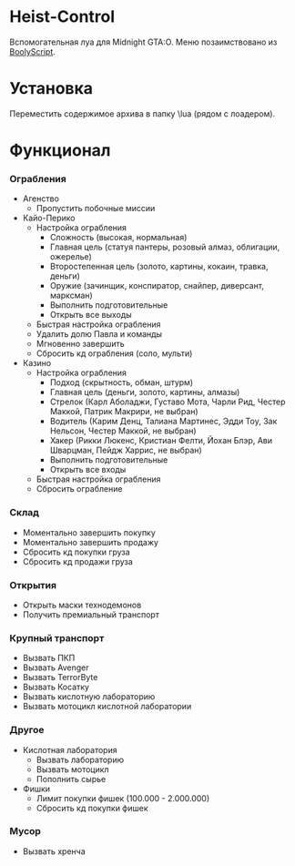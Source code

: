 # Heist-Control
Вспомогательная луа для Midnight GTA:O. Меню позаимствовано из [BoolyScript](https://midnight.im/threads/7220/).

# Установка
Переместить содержимое архива в папку \lua (рядом с лоадером).

# Функционал
### Ограбления
- Агенство
  - Пропустить побочные миссии
- Кайо-Перико
  - Настройка ограбления
    - Сложность (высокая, нормальная)
    - Главная цель (статуя пантеры, розовый алмаз, облигации, ожерелье)
    - Второстепенная цель (золото, картины, кокаин, травка, деньги)
    - Оружие (зачинщик, конспиратор, снайпер, диверсант, марксман)
    - Выполнить подготовительные
    - Открыть все выходы
  - Быстрая настройка ограбления
  - Удалить долю Павла и команды
  - Мгновенно завершить
  - Сбросить кд ограбления (соло, мульти)
- Казино
  - Настройка ограбления
    - Подход (скрытность, обман, штурм)
    - Главная цель (деньги, золото, картины, алмазы)
    - Стрелок (Карл Аболаджи, Густаво Мота, Чарли Рид, Честер Маккой, Патрик Макрири, не выбран)
    - Водитель (Карим Денц, Талиана Мартинес, Эдди Тоу, Зак Нельсон, Честер Маккой, не выбран)
    - Хакер (Рикки Люкенс, Кристиан Фелти, Йохан Блэр, Ави Шварцман, Пейдж Харрис, не выбран)
    - Выполнить подготовительные
    - Открыть все входы
  - Быстрая настройка ограбления
  - Сбросить ограбление
### Склад
- Моментально завершить покупку
- Моментально завершить продажу
- Сбросить кд покупки груза
- Сбросить кд продажи груза
### Открытия
- Открыть маски технодемонов
- Получить премиальный транспорт
### Крупный транспорт
- Вызвать ПКП
- Вызвать Avenger
- Вызвать TerrorByte
- Вызвать Косатку
- Вызвать кислотную лабораторию
- Вызвать мотоцикл кислотной лаборатории
### Другое
- Кислотная лаборатория
  - Вызвать лабораторию
  - Вызвать мотоцикл
  - Пополнить сырье
- Фишки
  - Лимит покупки фишек (100.000 - 2.000.000)
  - Сбросить кд покупки фишек
### Мусор
- Вызвать хренча 
